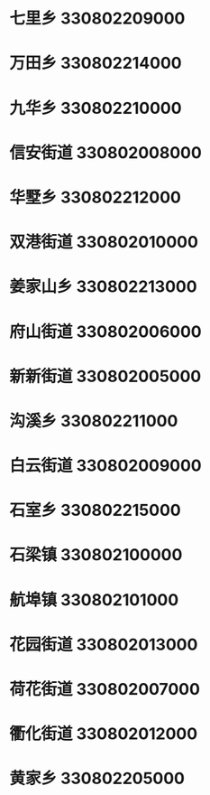 # 七里乡 330802209000
# 万田乡 330802214000
# 九华乡 330802210000
# 信安街道 330802008000
# 华墅乡 330802212000
# 双港街道 330802010000
# 姜家山乡 330802213000
# 府山街道 330802006000
# 新新街道 330802005000
# 沟溪乡 330802211000
# 白云街道 330802009000
# 石室乡 330802215000
# 石梁镇 330802100000
# 航埠镇 330802101000
# 花园街道 330802013000
# 荷花街道 330802007000
# 衢化街道 330802012000
# 黄家乡 330802205000
